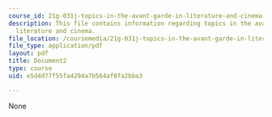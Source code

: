 ```yaml
---
course_id: 21g-031j-topics-in-the-avant-garde-in-literature-and-cinema-spring-2003
description: This file contains information regarding topics in the avant-garde in
  literature and cinema.
file_location: /coursemedia/21g-031j-topics-in-the-avant-garde-in-literature-and-cinema-spring-2003/e5d4d77f55fa4294a7b564af07a2bba3_MIT21G_031JS03_lecture2.pdf
file_type: application/pdf
layout: pdf
title: Document2
type: course
uid: e5d4d77f55fa4294a7b564af07a2bba3

---
```

None